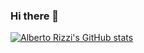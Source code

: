 ### Hi there 👋

[![Alberto Rizzi's GitHub stats](https://github-readme-stats-phi-khaki.vercel.app/api?username=albertorizzi&show=reviews,discussions_started,discussions_answered,prs_merged,prs_merged_percentage&show_icons=true)](https://albertorizzi.dev)

<!--
**albertorizzi/albertorizzi** is a ✨ _special_ ✨ repository because its `README.md` (this file) appears on your GitHub profile.

Here are some ideas to get you started:

- 🔭 I’m currently working on ...
- 🌱 I’m currently learning ...
- 👯 I’m looking to collaborate on ...
- 🤔 I’m looking for help with ...
- 💬 Ask me about ...
- 📫 How to reach me: ...
- 😄 Pronouns: ...
- ⚡ Fun fact: ...
-->
